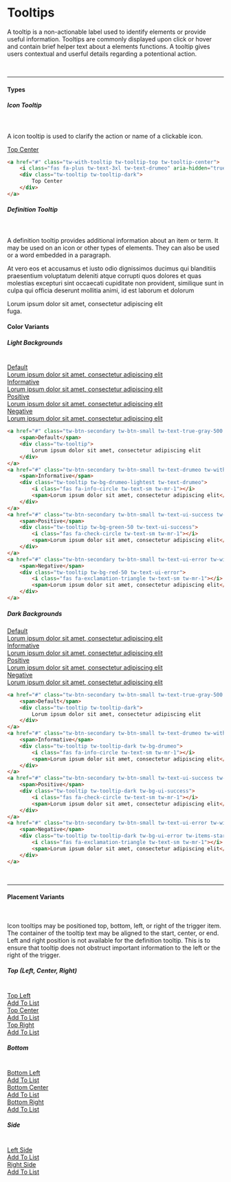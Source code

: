 # Tooltips

A tooltip is a non-actionable label used to identify elements or provide useful information. Tooltips are commonly displayed upon click or hover and
contain brief helper text about a elements functions. A tooltip gives users contextual and userful details regarding a potentional action. 

<br><hr>
#### Types

##### Icon Tooltip
<br>

A icon tooltip is used to clarify the action or name of a clickable icon. 

<!-- Example -->
<div class="tw-pt-12 tw-text-center">
    <a href="#" class="tw-with-tooltip tw-tooltip-top tw-tooltip-center">
        <i class="fas fa-plus tw-text-3xl tw-text-drumeo" aria-hidden="true"></i>
        <div class="tw-tooltip tw-tooltip-dark">
            Top Center
        </div>
    </a>
</div>

```html
<a href="#" class="tw-with-tooltip tw-tooltip-top tw-tooltip-center">
    <i class="fas fa-plus tw-text-3xl tw-text-drumeo" aria-hidden="true"></i>
    <div class="tw-tooltip tw-tooltip-dark">
        Top Center
    </div>
</a>
```

##### Definition Tooltip
<br>

A definition tooltip provides additional information about an item or term. It may be used on an icon or other types of elements. They can also be used
or a word embedded in a paragraph. 

<!-- Example -->
<div class="tw-p-8 tw-italic">
    <p>At vero eos et accusamus et iusto odio dignissimos ducimus qui blanditiis praesentium voluptatum deleniti atque corrupti quos dolores et quas molestias excepturi sint occaecati cupiditate non provident, similique sunt in culpa qui officia deserunt mollitia animi, id est laborum et 
    <span class=" tw-font-bold tw-with-tooltip tw-tooltip-bottom tw-tooltip-left">
        dolorum
        <div class="tw-tooltip tw-tooltip-dark">
            Lorum ipsum dolor sit amet, consectetur adipiscing elit
        </div>
    </span> 
    fuga.</p>
</div>

#### Color Variants

##### Light Backgrounds
<br>

<div class="tw-p-14 tw-bg-gray-100">
    <a href="#" class="tw-btn-secondary tw-btn-small tw-text-true-gray-500 tw-with-tooltip tw-tooltip-top tw-tooltip-center">
        <span>Default</span>
        <div class="tw-tooltip">
            Lorum ipsum dolor sit amet, consectetur adipiscing elit
        </div>
    </a>
    <a href="#" class="tw-btn-secondary tw-btn-small tw-text-drumeo tw-with-tooltip tw-tooltip-top tw-tooltip-center">
        <span>Informative</span>
        <div class="tw-tooltip tw-bg-drumeo-lightest tw-text-drumeo">
            <i class="fas fa-info-circle tw-text-sm tw-mr-1"></i>
            <span>Lorum ipsum dolor sit amet, consectetur adipiscing elit</span>
        </div>
    </a>
    <a href="#" class="tw-btn-secondary tw-btn-small tw-text-ui-success tw-with-tooltip tw-tooltip-bottom tw-tooltip-center">
        <span>Positive</span>
        <div class="tw-tooltip tw-bg-green-50 tw-text-ui-success">
            <i class="fas fa-check-circle tw-text-sm tw-mr-1"></i>
            <span>Lorum ipsum dolor sit amet, consectetur adipiscing elit</span>
        </div>
    </a>
    <a href="#" class="tw-btn-secondary tw-btn-small tw-text-ui-error tw-with-tooltip tw-tooltip-bottom tw-tooltip-left">
        <span>Negative</span>
        <div class="tw-tooltip tw-bg-red-50 tw-text-ui-error">
            <i class="fas fa-exclamation-triangle tw-text-sm tw-mr-1"></i>
            <span>Lorum ipsum dolor sit amet, consectetur adipiscing elit</span>
        </div>
    </a>
</div>

```html
<a href="#" class="tw-btn-secondary tw-btn-small tw-text-true-gray-500 tw-with-tooltip tw-tooltip-top tw-tooltip-center">
    <span>Default</span>
    <div class="tw-tooltip">
        Lorum ipsum dolor sit amet, consectetur adipiscing elit
    </div>
</a>
<a href="#" class="tw-btn-secondary tw-btn-small tw-text-drumeo tw-with-tooltip tw-tooltip-top tw-tooltip-center">
    <span>Informative</span>
    <div class="tw-tooltip tw-bg-drumeo-lightest tw-text-drumeo">
        <i class="fas fa-info-circle tw-text-sm tw-mr-1"></i>
        <span>Lorum ipsum dolor sit amet, consectetur adipiscing elit</span>
    </div>
</a>
<a href="#" class="tw-btn-secondary tw-btn-small tw-text-ui-success tw-with-tooltip tw-tooltip-bottom tw-tooltip-center">
    <span>Positive</span>
    <div class="tw-tooltip tw-bg-green-50 tw-text-ui-success">
        <i class="fas fa-check-circle tw-text-sm tw-mr-1"></i>
        <span>Lorum ipsum dolor sit amet, consectetur adipiscing elit</span>
    </div>
</a>
<a href="#" class="tw-btn-secondary tw-btn-small tw-text-ui-error tw-with-tooltip tw-tooltip-bottom tw-tooltip-left">
    <span>Negative</span>
    <div class="tw-tooltip tw-bg-red-50 tw-text-ui-error">
        <i class="fas fa-exclamation-triangle tw-text-sm tw-mr-1"></i>
        <span>Lorum ipsum dolor sit amet, consectetur adipiscing elit</span>
    </div>
</a>
```

##### Dark Backgrounds

<div class="tw-p-14">
    <a href="#" class="tw-btn-secondary tw-btn-small tw-text-true-gray-500 tw-with-tooltip tw-tooltip-top tw-tooltip-center">
        <span>Default</span>
        <div class="tw-tooltip tw-tooltip-dark">
            Lorum ipsum dolor sit amet, consectetur adipiscing elit
        </div>
    </a>
    <a href="#" class="tw-btn-secondary tw-btn-small tw-text-drumeo tw-with-tooltip tw-tooltip-top tw-tooltip-center">
        <span>Informative</span>
        <div class="tw-tooltip tw-tooltip-dark tw-bg-drumeo">
            <i class="fas fa-info-circle tw-text-sm tw-mr-1"></i>
            <span>Lorum ipsum dolor sit amet, consectetur adipiscing elit</span>
        </div>
    </a>
    <a href="#" class="tw-btn-secondary tw-btn-small tw-text-ui-success tw-with-tooltip tooltip-bottom tw-tooltip-center">
        <span>Positive</span>
        <div class="tw-tooltip tw-tooltip-dark tw-bg-ui-success">
            <i class="fas fa-check-circle tw-text-sm tw-mr-1"></i>
            <span>Lorum ipsum dolor sit amet, consectetur adipiscing elit</span>
        </div>
    </a>
    <a href="#" class="tw-btn-secondary tw-btn-small tw-text-ui-error tw-with-tooltip tw-tooltip-bottom tw-tooltip-left">
        <span>Negative</span>
        <div class="tw-tooltip tw-tooltip-dark tw-bg-ui-error tw-items-start">
            <i class="fas fa-exclamation-triangle tw-text-sm tw-mr-1"></i>
            <span>Lorum ipsum dolor sit amet, consectetur adipiscing elit</span>
        </div>
    </a>
</div>

```html
<a href="#" class="tw-btn-secondary tw-btn-small tw-text-true-gray-500 tw-with-tooltip tw-tooltip-top tw-tooltip-center">
    <span>Default</span>
    <div class="tw-tooltip tw-tooltip-dark">
        Lorum ipsum dolor sit amet, consectetur adipiscing elit
    </div>
</a>
<a href="#" class="tw-btn-secondary tw-btn-small tw-text-drumeo tw-with-tooltip tw-tooltip-top tw-tooltip-center">
    <span>Informative</span>
    <div class="tw-tooltip tw-tooltip-dark tw-bg-drumeo">
        <i class="fas fa-info-circle tw-text-sm tw-mr-1"></i>
        <span>Lorum ipsum dolor sit amet, consectetur adipiscing elit</span>
    </div>
</a>
<a href="#" class="tw-btn-secondary tw-btn-small tw-text-ui-success tw-with-tooltip tooltip-bottom tw-tooltip-center">
    <span>Positive</span>
    <div class="tw-tooltip tw-tooltip-dark tw-bg-ui-success">
        <i class="fas fa-check-circle tw-text-sm tw-mr-1"></i>
        <span>Lorum ipsum dolor sit amet, consectetur adipiscing elit</span>
    </div>
</a>
<a href="#" class="tw-btn-secondary tw-btn-small tw-text-ui-error tw-with-tooltip tw-tooltip-bottom tw-tooltip-left">
    <span>Negative</span>
    <div class="tw-tooltip tw-tooltip-dark tw-bg-ui-error tw-items-start">
        <i class="fas fa-exclamation-triangle tw-text-sm tw-mr-1"></i>
        <span>Lorum ipsum dolor sit amet, consectetur adipiscing elit</span>
    </div>
</a>
```

<br><hr>
#### Placement Variants
<br>

Icon tooltips may be positioned top, bottom, left, or right of the trigger item. The container of the tooltip text may be aligned to the start, center, or end. Left and right position is not available for the definition tooltip. This is to ensure that tooltip does not obstruct important information to the left or the right of the trigger.

##### Top (Left, Center, Right)
<br>

<div class="tw-p-12 tw-pb-4 tw-flex tw-justify-around">
    <a href="#" class="tw-btn-secondary tw-btn-small tw-text-true-gray-500 tw-with-tooltip tw-tooltip-top tw-tooltip-left">
        <span>Top Left</span>
        <div class="tw-tooltip tw-tooltip-dark">
            Add To List
        </div>
    </a>
    <a href="#" class="tw-btn-secondary tw-btn-small tw-text-true-gray-500 tw-with-tooltip tw-tooltip-top tw-tooltip-center">
        <span>Top Center</span>
        <div class="tw-tooltip tw-tooltip-dark">
            Add To List
        </div>
    </a>
    <a href="#" class="tw-btn-secondary tw-btn-small tw-text-true-gray-500 tw-with-tooltip tw-tooltip-top tw-tooltip-right">
        <span>Top Right</span>
        <div class="tw-tooltip tw-tooltip-dark">
            Add To List
        </div>
    </a>
</div>

##### Bottom
<br>

<div class="tw-p-12 tw-pb-4 tw-flex tw-justify-around">
    <a href="#" class="tw-btn-secondary tw-btn-small tw-text-true-gray-500 tw-with-tooltip tw-tooltip-left">
        <span>Bottom Left</span>
        <div class="tw-tooltip tw-tooltip-dark">
            Add To List
        </div>
    </a>
    <a href="#" class="tw-btn-secondary tw-btn-small tw-text-true-gray-500 tw-with-tooltip tw-tooltip-center">
        <span>Bottom Center</span>
        <div class="tw-tooltip tw-tooltip-dark">
            Add To List
        </div>
    </a>
    <a href="#" class="tw-btn-secondary tw-btn-small tw-text-true-gray-500 tw-with-tooltip tw-tooltip-right">
        <span>Bottom Right</span>
        <div class="tw-tooltip tw-tooltip-dark">
            Add To List
        </div>
    </a>
</div>

##### Side
<br>

<div class="tw-p-12 tw-pb-4 tw-flex tw-justify-around">
    <a href="#" class="tw-btn-secondary tw-btn-small tw-text-true-gray-500 tw-with-tooltip tw-tooltip-leftside">
        <span>Left Side</span>
        <div class="tw-tooltip tw-tooltip-dark">
            Add To List
        </div>
    </a>
    <a href="#" class="tw-btn-secondary tw-btn-small tw-text-true-gray-500 tw-with-tooltip tw-tooltip-rightside">
        <span>Right Side</span>
        <div class="tw-tooltip tw-tooltip-dark">
            Add To List
        </div>
    </a>
</div>